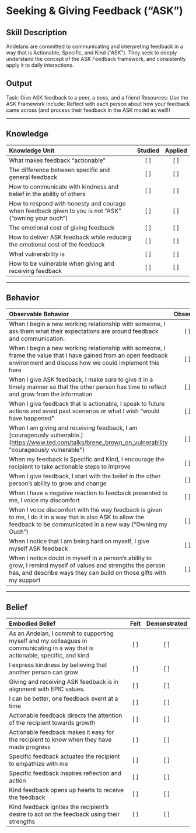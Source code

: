 # Seeking & Giving Feedback (“ASK”)

## Skill Description
Andelans are committed to communicating and interpreting feedback in a way that is Actionable, Specific, and Kind (“ASK”). They seek to deeply understand the concept of the ASK Feedback framework, and consistently apply it to daily interactions.


## Output
Task: Give ASK feedback to a peer, a boss, and a friend 
Resources: Use the ASK Framework 
Include: Reflect with each person about how your feedback came across (and process their feedback in the ASK model as well!)

____ 

## Knowledge
| Knowledge Unit   |      Studied      | Applied |
|:-------------|:------------------:|:--------:|
| What makes feedback “actionable” | [ ] | [ ] |
| The difference between specific and general feedback | [ ] | [ ] |
| How to communicate with kindness and belief in the ability of others | [ ] | [ ] |
| How to respond with honesty and courage when feedback given to you is not “ASK” (“owning your ouch”) | [ ] | [ ] |
| The emotional cost of giving feedback | [ ] | [ ] |
| How to deliver ASK feedback while reducing the emotional cost of the feedback  | [ ] | [ ] |
| What vulnerability is  | [ ] | [ ] |
| How to be vulnerable when giving and receiving feedback  | [ ] | [ ] |

____ 

## Behavior
| Observable Behavior   |      Observed      | Mastered |
|:-------------|:------------------:|:--------:|
| When I begin a new working relationship with someone, I ask them what their expectations are around feedback and communication. | [ ] | [ ] |
| When I begin a new working relationship with someone, I frame the value that I have gained from an open feedback environment and discuss how we could implement this here | [ ] | [ ] |
| When I give ASK feedback, I make sure to give it in a timely manner so that the other person has time to reflect and grow from the information | [ ] | [ ] |
| When I give feedback that is actionable, I speak to future actions and avoid past scenarios or what I wish “would have happened” | [ ] | [ ] |
| When I am giving and receiving feedback, I am [courageously vulnerable.] (https://www.ted.com/talks/brene_brown_on_vulnerability "courageously vulnerable") | [ ] | [ ] |
| When my feedback is Specific and Kind, I encourage the recipient to take actionable steps to improve  | [ ] | [ ] |
| When I give feedback, I start with the belief in the other person’s ability to grow and change | [ ] | [ ] |
| When I have a negative reaction to feedback presented to me, I voice my discomfort | [ ] | [ ] |
| When I voice discomfort with the way feedback is given to me, I do it in a way that is also ASK to allow the feedback to be communicated in a new way (“Owning my Ouch”) | [ ] | [ ] |
| When I notice that I am being hard on myself, I give myself ASK feedback | [ ] | [ ] |
| When I notice doubt in myself in a person’s ability to grow, I remind myself of values and strengths the person has, and describe ways they can build on those gifts with my support | [ ] | [ ] |

____ 

## Belief
| Embodied Belief   |      Felt      | Demonstrated |
|:-------------|:------------------:|:--------:|
| As an Andelan, I commit to supporting myself and my colleagues in communicating in a way that is actionable, specific, and kind | [ ] | [ ] |
| I express kindness by believing that another person can grow | [ ] | [ ] |
| Giving and receiving ASK feedback is in alignment with EPIC values. | [ ] | [ ] |
| I can be better, one feedback event at a time | [ ] | [ ] |
| Actionable feedback directs the attention of the recipient towards growth | [ ] | [ ] |
| Actionable feedback makes it easy for the recipient to know when they have made progress | [ ] | [ ] |
| Specific feedback actuates the recipient to empathize with me | [ ] | [ ] |
| Specific feedback inspires reflection and action | [ ] | [ ] |
| Kind feedback opens up hearts to receive the feedback | [ ] | [ ] |
| Kind feedback ignites the recipient’s desire to act on the feedback using their strengths | [ ] | [ ] |



